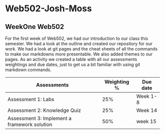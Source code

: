 # Web502-Josh-Moss


## WeekOne Web502 


For the first week of Web502, we had our introduction to our class this semester. We had a look at the outline and created our repository for our work. We had a look at git pages and the cheat sheets of all the commands to make our markdowns more presentable. We also added themes to our pages. As an activity we created a table with all our assessments weightings and due dates, just to get us a bit familiar with using git markdown commands.



Assessments  | Weighting %  |  Due date
------------ | ------------- | ---------------
Assessment 1: Labs | 25% | Week 1-8
Assessment 2: Knowledge Quiz | 25% | Week 14
Assessment 3: Implement a framework solution | 50% | week 15
